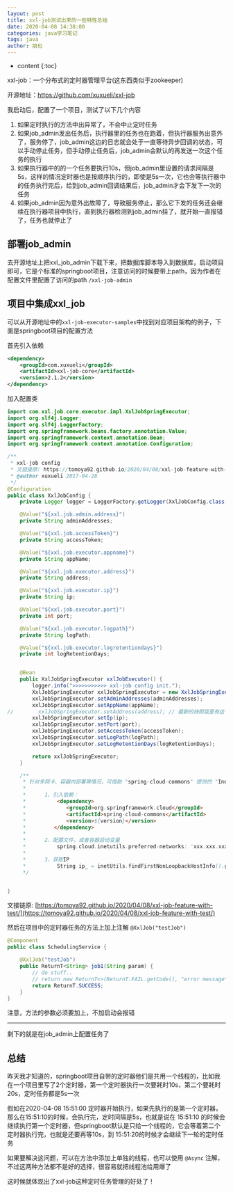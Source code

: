 ```yaml
---
layout: post
title: xxl-job测试出来的一些特性总结
date: 2020-04-08 14:38:00
categories: java学习笔记
tags: java
author: 朋也
---
```


* content
{:toc}

xxl-job：一个分布式的定时器管理平台(这东西类似于zookeeper)

开源地址：https://github.com/xuxueli/xxl-job

我启动后，配置了一个项目，测试了以下几个内容

1. 如果定时执行的方法中出异常了，不会中止定时任务
2. 如果job_admin发出任务后，执行器里的任务也在跑着，但执行器服务出意外了，服务停了，job_admin这边的日志就会处于一直等待异步回调的状态，可以手动停止任务，但手动停止任务后，job_admin会默认的再发送一次这个任务的执行
3. 如果执行器中的的一个任务要执行10s，但job_admin里设置的请求间隔是5s，这样的情况定时器也是按顺序执行的，即使是5s一次，它也会等执行器中的任务执行完后，给到job_admin回调结果后，job_admin才会下发下一次的任务
4. 如果job_admin因为意外出故障了，导致服务停止，那么它下发的任务还会继续在执行器项目中执行，直到执行器检测到job_admin挂了，就开始一直报错了，任务也就停止了






## 部署job_admin

去开源地址上把xxl_job_admin下载下来，把数据库脚本导入到数据库，启动项目即可，它是个标准的springboot项目，注意访问的时候要带上path，因为作者在配置文件里配置了访问的path `/xxl-job-admin`

## 项目中集成xxl_job

可以从开源地址中的`xxl-job-executor-samples`中找到对应项目架构的例子，下面是springboot项目的配置方法

首先引入依赖

```xml
<dependency>
    <groupId>com.xuxueli</groupId>
    <artifactId>xxl-job-core</artifactId>
    <version>2.1.2</version>
</dependency>
```

加入配置类

```java
import com.xxl.job.core.executor.impl.XxlJobSpringExecutor;
import org.slf4j.Logger;
import org.slf4j.LoggerFactory;
import org.springframework.beans.factory.annotation.Value;
import org.springframework.context.annotation.Bean;
import org.springframework.context.annotation.Configuration;

/**
 * xxl-job config
 * 文链接原: https://tomoya92.github.io/2020/04/08/xxl-job-feature-with-test/
 * @author xuxueli 2017-04-28
 */
@Configuration
public class XxlJobConfig {
    private Logger logger = LoggerFactory.getLogger(XxlJobConfig.class);

    @Value("${xxl.job.admin.address}")
    private String adminAddresses;

    @Value("${xxl.job.accessToken}")
    private String accessToken;

    @Value("${xxl.job.executor.appname}")
    private String appName;

    @Value("${xxl.job.executor.address}")
    private String address;

    @Value("${xxl.job.executor.ip}")
    private String ip;

    @Value("${xxl.job.executor.port}")
    private int port;

    @Value("${xxl.job.executor.logpath}")
    private String logPath;

    @Value("${xxl.job.executor.logretentiondays}")
    private int logRetentionDays;


    @Bean
    public XxlJobSpringExecutor xxlJobExecutor() {
        logger.info(">>>>>>>>>>> xxl-job config init.");
        XxlJobSpringExecutor xxlJobSpringExecutor = new XxlJobSpringExecutor();
        xxlJobSpringExecutor.setAdminAddresses(adminAddresses);
        xxlJobSpringExecutor.setAppName(appName);
//        xxlJobSpringExecutor.setAddress(address); // 最新的快照版里有这个参数的设置，但mvn中心库中的版本里没有这个参数，这里注释掉
        xxlJobSpringExecutor.setIp(ip);
        xxlJobSpringExecutor.setPort(port);
        xxlJobSpringExecutor.setAccessToken(accessToken);
        xxlJobSpringExecutor.setLogPath(logPath);
        xxlJobSpringExecutor.setLogRetentionDays(logRetentionDays);

        return xxlJobSpringExecutor;
    }

    /**
     * 针对多网卡、容器内部署等情况，可借助 "spring-cloud-commons" 提供的 "InetUtils" 组件灵活定制注册IP；
     *
     *      1、引入依赖：
     *          <dependency>
     *             <groupId>org.springframework.cloud</groupId>
     *             <artifactId>spring-cloud-commons</artifactId>
     *             <version>${version}</version>
     *         </dependency>
     *
     *      2、配置文件，或者容器启动变量
     *          spring.cloud.inetutils.preferred-networks: 'xxx.xxx.xxx.'
     *
     *      3、获取IP
     *          String ip_ = inetUtils.findFirstNonLoopbackHostInfo().getIpAddress();
     */


}
```

文接链原: [https://tomoya92.github.io/2020/04/08/xxl-job-feature-with-test/](https://tomoya92.github.io/2020/04/08/xxl-job-feature-with-test/)

然后在项目中的定时器任务的方法上加上注解 `@XxlJob("testJob")`

```java
@Component
public class SchedulingService {

    @XxlJob("testJob")
    public ReturnT<String> job1(String param) {
        // do stuff..
        // return new ReturnT<>(ReturnT.FAIL.getCode(), "error message");
        return ReturnT.SUCCESS;
    }
}
```

注意，方法的参数必须要加上，不加启动会报错

-----

剩下的就是在job_admin上配置任务了

## 总结

昨天我才知道的，springboot项目自带的定时器他们是共用一个线程的，比如我在一个项目里写了2个定时器，第一个定时器执行一次要耗时10s，第二个要耗时20s，定时任务都是5s一次

假如在2020-04-08 15:51:00 定时器开始执行，如果先执行的是第一个定时器，那么在15:51:10的时候，会执行完，定时间隔是5s，也就是说在 15:51:10 的时候会继续执行第一个定时器，但springboot默认是只给一个线程的，它会等着第二个定时器执行完，也就是还要再等10s，到 15:51:20的时候才会继续下一轮的定时任务

如果要解决这问题，可以在方法中添加上单独的线程，也可以使用 `@Async` 注解，不过这两种方法都不是好的选择，很容易就把线程池给用爆了

这时候就体现出了xxl-job这种定时任务管理的好处了！
